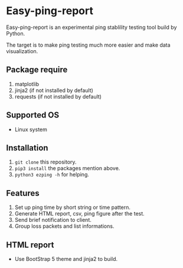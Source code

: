 # Easy-ping-report
Easy-ping-report is an experimental ping stablility testing tool build by Python.

The target is to make ping testing much more easier and make data visualization.

## Package require
1. matplotlib
2. jinja2 (if not installed by default)
3. requests (if not installed by default)

## Supported OS
- Linux system

## Installation
1. `git clone` this repository.
2. `pip3 install` the packages mention above.
3. `python3 ezping -h` for helping.

## Features
1. Set up ping time by short string or time pattern.
2. Generate HTML report, csv, ping figure after the test.
3. Send brief notification to client.
4. Group loss packets and list informations.

## HTML report
- Use BootStrap 5 theme and jinja2 to build.

